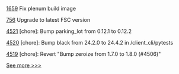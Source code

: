 
[1659](https://github.com/hyperledger/indy-plenum/pull/1659) Fix plenum build image

[756](https://github.com/hyperledger/fabric-private-chaincode/pull/756) Upgrade to latest FSC version

[4521](https://github.com/hyperledger/iroha/pull/4521) [chore]: Bump parking_lot from 0.12.1 to 0.12.2

[4520](https://github.com/hyperledger/iroha/pull/4520) [chore]: Bump black from 24.2.0 to 24.4.2 in /client_cli/pytests

[4519](https://github.com/hyperledger/iroha/pull/4519) [chore]: Revert "Bump zeroize from 1.7.0 to 1.8.0 (#4506)"


[See more >>>](https://start-here.hyperledger.org/pull-requests)
